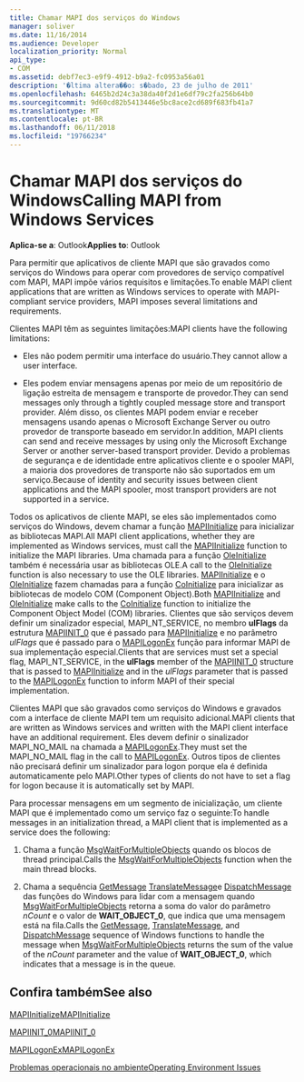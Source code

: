 ```yaml
---
title: Chamar MAPI dos serviços do Windows
manager: soliver
ms.date: 11/16/2014
ms.audience: Developer
localization_priority: Normal
api_type:
- COM
ms.assetid: debf7ec3-e9f9-4912-b9a2-fc0953a56a01
description: '�ltima altera��o: s�bado, 23 de julho de 2011'
ms.openlocfilehash: 6465b2d24c3a38da40f2d1e6df79c2fa256b64b0
ms.sourcegitcommit: 9d60cd82b5413446e5bc8ace2cd689f683fb41a7
ms.translationtype: MT
ms.contentlocale: pt-BR
ms.lasthandoff: 06/11/2018
ms.locfileid: "19766234"
---
```

# <a name="calling-mapi-from-windows-services"></a><span data-ttu-id="72b24-103">Chamar MAPI dos serviços do Windows</span><span class="sxs-lookup"><span data-stu-id="72b24-103">Calling MAPI from Windows Services</span></span>

  
  
<span data-ttu-id="72b24-104">**Aplica-se a**: Outlook</span><span class="sxs-lookup"><span data-stu-id="72b24-104">**Applies to**: Outlook</span></span> 
  
<span data-ttu-id="72b24-105">Para permitir que aplicativos de cliente MAPI que são gravados como serviços do Windows para operar com provedores de serviço compatível com MAPI, MAPI impõe vários requisitos e limitações.</span><span class="sxs-lookup"><span data-stu-id="72b24-105">To enable MAPI client applications that are written as Windows services to operate with MAPI-compliant service providers, MAPI imposes several limitations and requirements.</span></span>
  
<span data-ttu-id="72b24-106">Clientes MAPI têm as seguintes limitações:</span><span class="sxs-lookup"><span data-stu-id="72b24-106">MAPI clients have the following limitations:</span></span>
  
- <span data-ttu-id="72b24-107">Eles não podem permitir uma interface do usuário.</span><span class="sxs-lookup"><span data-stu-id="72b24-107">They cannot allow a user interface.</span></span>
    
- <span data-ttu-id="72b24-108">Eles podem enviar mensagens apenas por meio de um repositório de ligação estreita de mensagem e transporte de provedor.</span><span class="sxs-lookup"><span data-stu-id="72b24-108">They can send messages only through a tightly coupled message store and transport provider.</span></span> <span data-ttu-id="72b24-109">Além disso, os clientes MAPI podem enviar e receber mensagens usando apenas o Microsoft Exchange Server ou outro provedor de transporte baseado em servidor.</span><span class="sxs-lookup"><span data-stu-id="72b24-109">In addition, MAPI clients can send and receive messages by using only the Microsoft Exchange Server or another server-based transport provider.</span></span> <span data-ttu-id="72b24-110">Devido a problemas de segurança e de identidade entre aplicativos cliente e o spooler MAPI, a maioria dos provedores de transporte não são suportados em um serviço.</span><span class="sxs-lookup"><span data-stu-id="72b24-110">Because of identity and security issues between client applications and the MAPI spooler, most transport providers are not supported in a service.</span></span> 
    
<span data-ttu-id="72b24-111">Todos os aplicativos de cliente MAPI, se eles são implementados como serviços do Windows, devem chamar a função [MAPIInitialize](mapiinitialize.md) para inicializar as bibliotecas MAPI.</span><span class="sxs-lookup"><span data-stu-id="72b24-111">All MAPI client applications, whether they are implemented as Windows services, must call the [MAPIInitialize](mapiinitialize.md) function to initialize the MAPI libraries.</span></span> <span data-ttu-id="72b24-112">Uma chamada para a função [OleInitialize](http://msdn.microsoft.com/pt-br/library/ms690134%28v=VS.85%29.aspx) também é necessária usar as bibliotecas OLE.</span><span class="sxs-lookup"><span data-stu-id="72b24-112">A call to the [OleInitialize](http://msdn.microsoft.com/pt-br/library/ms690134%28v=VS.85%29.aspx) function is also necessary to use the OLE libraries.</span></span> <span data-ttu-id="72b24-113">[MAPIInitialize](mapiinitialize.md) e o [OleInitialize](http://msdn.microsoft.com/pt-br/library/ms690134%28v=VS.85%29.aspx) fazem chamadas para a função [CoInitialize](http://msdn.microsoft.com/pt-br/library/ms678543%28VS.85%29.aspx) para inicializar as bibliotecas de modelo COM (Component Object).</span><span class="sxs-lookup"><span data-stu-id="72b24-113">Both [MAPIInitialize](mapiinitialize.md) and [OleInitialize](http://msdn.microsoft.com/pt-br/library/ms690134%28v=VS.85%29.aspx) make calls to the [CoInitialize](http://msdn.microsoft.com/pt-br/library/ms678543%28VS.85%29.aspx) function to initialize the Component Object Model (COM) libraries.</span></span> <span data-ttu-id="72b24-114">Clientes que são serviços devem definir um sinalizador especial, MAPI_NT_SERVICE, no membro **ulFlags** da estrutura [MAPIINIT_0](mapiinit_0.md) que é passado para [MAPIInitialize](mapiinitialize.md) e no parâmetro _ulFlags_ que é passado para o [MAPILogonEx](mapilogonex.md) função para informar MAPI de sua implementação especial.</span><span class="sxs-lookup"><span data-stu-id="72b24-114">Clients that are services must set a special flag, MAPI_NT_SERVICE, in the **ulFlags** member of the [MAPIINIT_0](mapiinit_0.md) structure that is passed to [MAPIInitialize](mapiinitialize.md) and in the  _ulFlags_ parameter that is passed to the [MAPILogonEx](mapilogonex.md) function to inform MAPI of their special implementation.</span></span> 
  
<span data-ttu-id="72b24-115">Clientes MAPI que são gravados como serviços do Windows e gravados com a interface de cliente MAPI tem um requisito adicional.</span><span class="sxs-lookup"><span data-stu-id="72b24-115">MAPI clients that are written as Windows services and written with the MAPI client interface have an additional requirement.</span></span> <span data-ttu-id="72b24-116">Eles devem definir o sinalizador MAPI_NO_MAIL na chamada a [MAPILogonEx](mapilogonex.md).</span><span class="sxs-lookup"><span data-stu-id="72b24-116">They must set the MAPI_NO_MAIL flag in the call to [MAPILogonEx](mapilogonex.md).</span></span> <span data-ttu-id="72b24-117">Outros tipos de clientes não precisará definir um sinalizador para logon porque ela é definida automaticamente pelo MAPI.</span><span class="sxs-lookup"><span data-stu-id="72b24-117">Other types of clients do not have to set a flag for logon because it is automatically set by MAPI.</span></span>
  
<span data-ttu-id="72b24-118">Para processar mensagens em um segmento de inicialização, um cliente MAPI que é implementado como um serviço faz o seguinte:</span><span class="sxs-lookup"><span data-stu-id="72b24-118">To handle messages in an initialization thread, a MAPI client that is implemented as a service does the following:</span></span>
  
1. <span data-ttu-id="72b24-119">Chama a função [MsgWaitForMultipleObjects](http://msdn.microsoft.com/pt-br/library/ms684242%28VS.85%29.aspx) quando os blocos de thread principal.</span><span class="sxs-lookup"><span data-stu-id="72b24-119">Calls the [MsgWaitForMultipleObjects](http://msdn.microsoft.com/pt-br/library/ms684242%28VS.85%29.aspx) function when the main thread blocks.</span></span> 
    
2. <span data-ttu-id="72b24-120">Chama a sequência [GetMessage](http://msdn.microsoft.com/pt-br/library/ms644936%28VS.85%29.aspx) [TranslateMessage](http://msdn.microsoft.com/pt-br/library/ms644955%28VS.85%29.aspx)e [DispatchMessage](http://msdn.microsoft.com/pt-br/library/ms644934%28VS.85%29.aspx) das funções do Windows para lidar com a mensagem quando [MsgWaitForMultipleObjects](http://msdn.microsoft.com/pt-br/library/ms684242%28VS.85%29.aspx) retorna a soma do valor do parâmetro _nCount_ e o valor de **WAIT_OBJECT_0**, que indica que uma mensagem está na fila.</span><span class="sxs-lookup"><span data-stu-id="72b24-120">Calls the [GetMessage](http://msdn.microsoft.com/pt-br/library/ms644936%28VS.85%29.aspx), [TranslateMessage](http://msdn.microsoft.com/pt-br/library/ms644955%28VS.85%29.aspx), and [DispatchMessage](http://msdn.microsoft.com/pt-br/library/ms644934%28VS.85%29.aspx) sequence of Windows functions to handle the message when [MsgWaitForMultipleObjects](http://msdn.microsoft.com/pt-br/library/ms684242%28VS.85%29.aspx) returns the sum of the value of the  _nCount_ parameter and the value of **WAIT_OBJECT_0**, which indicates that a message is in the queue.</span></span>
    
## <a name="see-also"></a><span data-ttu-id="72b24-121">Confira também</span><span class="sxs-lookup"><span data-stu-id="72b24-121">See also</span></span>



[<span data-ttu-id="72b24-122">MAPIInitialize</span><span class="sxs-lookup"><span data-stu-id="72b24-122">MAPIInitialize</span></span>](mapiinitialize.md)
  
[<span data-ttu-id="72b24-123">MAPIINIT_0</span><span class="sxs-lookup"><span data-stu-id="72b24-123">MAPIINIT_0</span></span>](mapiinit_0.md)
  
[<span data-ttu-id="72b24-124">MAPILogonEx</span><span class="sxs-lookup"><span data-stu-id="72b24-124">MAPILogonEx</span></span>](mapilogonex.md)


[<span data-ttu-id="72b24-125">Problemas operacionais no ambiente</span><span class="sxs-lookup"><span data-stu-id="72b24-125">Operating Environment Issues</span></span>](operating-environment-issues.md)

